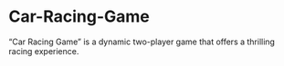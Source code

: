 # Car-Racing-Game
“Car Racing Game” is a dynamic two-player game that offers a thrilling racing experience. 
